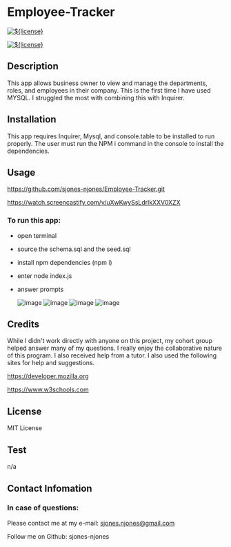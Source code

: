 # Employee-Tracker

[![${license}](https://img.shields.io/badge/License-MIT-yellow.svg)](https://opensource.org/licenses/MIT)

[![${license}](https://img.shields.io/badge/Express--blue.svg)](https://opensource.org/licenses/MIT)

## Description

This app allows business owner to view and manage the departments, roles, and employees in their company. This is the first time I have used MYSQL. I struggled the most with combining this with Inquirer.       

## Installation 

This app requires Inquirer, Mysql, and console.table to be installed to run properly. The user must run the NPM i command in the console to install the dependencies. 
  
## Usage

https://github.com/sjones-njones/Employee-Tracker.git

https://watch.screencastify.com/v/uXwKwySsLdrlkXXV0XZX

### To run this app:
* open terminal
* source the schema.sql and the seed.sql
* install npm dependencies (npm i)
* enter node index.js
* answer prompts

  ![image](https://github.com/sjones-njones/Employee-Tracker/assets/132145599/28fdfa26-2006-4413-b505-fda4227aa23e)
![image](https://github.com/sjones-njones/Employee-Tracker/assets/132145599/16302c53-503d-4b66-bded-45687179d897)
![image](https://github.com/sjones-njones/Employee-Tracker/assets/132145599/2dd9e15e-8cd6-49ad-9553-a741dd4aa347)
![image](https://github.com/sjones-njones/Employee-Tracker/assets/132145599/8d07320a-f6bb-4715-b4bc-4950a8e9cc6b)


## Credits

While I didn't work directly with anyone on this project, my cohort group helped answer many of my questions. I really enjoy the collaborative nature of this program.  I also received help from a tutor. I also used the following sites for help and suggestions.

https://developer.mozilla.org

https://www.w3schools.com

## License

MIT License

## Test

n/a 

## Contact Infomation

### In case of questions:

Please contact me at my e-mail: sjones.njones@gmail.com

Follow me on Github: sjones-njones

